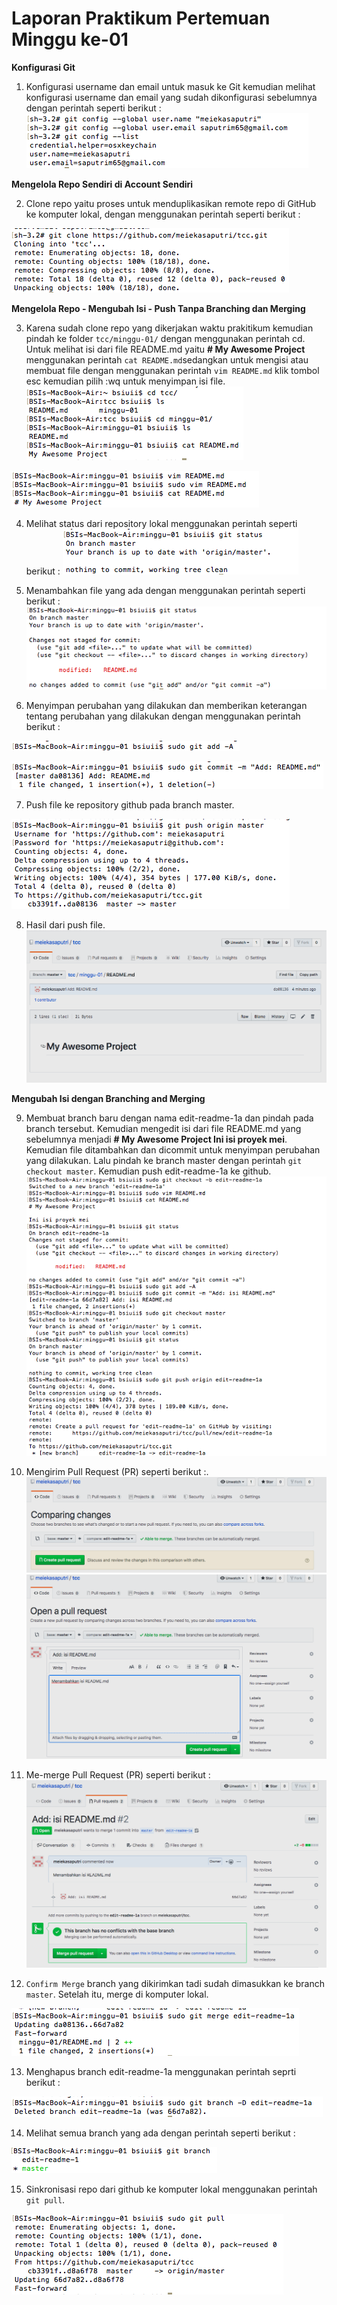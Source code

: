 # Laporan Praktikum Pertemuan Minggu ke-01

**Konfigurasi Git**

1. Konfigurasi username dan email untuk masuk ke Git kemudian melihat konfigurasi username dan email yang sudah dikonfigurasi sebelumnya dengan perintah seperti berikut :
![](tcc/1.png)

**Mengelola Repo Sendiri di Account Sendiri**

2. Clone repo yaitu proses untuk menduplikasikan remote repo di GitHub ke komputer lokal, dengan menggunakan perintah seperti berikut :

![](tcc/2.png)

**Mengelola Repo - Mengubah Isi - Push Tanpa Branching dan Merging**

3. Karena sudah clone repo yang dikerjakan waktu prakitikum kemudian pindah ke folder `tcc/minggu-01/` dengan menggunakan perintah cd. Untuk  melihat isi dari file README.md yaitu **# My Awesome Project** menggunakan perintah `cat README.md`sedangkan untuk mengisi atau membuat file dengan menggunakan perintah `vim README.md` klik tombol esc kemudian pilih :wq untuk menyimpan isi file.
![](tcc/3.png)

![](tcc/3a.png)

4. Melihat status dari repository lokal menggunakan perintah seperti berikut :
![](tcc/4.png)

5. Menambahkan file yang ada dengan menggunakan perintah seperti berikut :
![](tcc/5.png)

6. Menyimpan perubahan yang dilakukan dan memberikan keterangan tentang perubahan yang dilakukan dengan menggunakan perintah berikut :

![](tcc/6.png)

![](tcc/6a.png)

7. Push file ke repository github pada branch master.

![](tcc/7.png)

8. Hasil dari push file.
![](tcc/8.png)

**Mengubah Isi dengan Branching and Merging**

9. Membuat branch baru dengan nama edit-readme-1a dan pindah pada branch tersebut. Kemudian mengedit isi dari file README.md yang sebelumnya menjadi **# My Awesome Project Ini isi proyek mei**. Kemudian file ditambahkan dan dicommit untuk menyimpan perubahan yang dilakukan. Lalu pindah ke branch master dengan perintah `git checkout master`. Kemudian push edit-readme-1a ke github.
![](tcc/9.png)

10. Mengirim Pull Request (PR) seperti berikut :.
![](tcc/10.png)
![](tcc/10a.png)

11. Me-merge Pull Request (PR) seperti berikut :
![](tcc/11.png)

12. `Confirm Merge` branch yang dikirimkan tadi sudah dimasukkan ke branch `master`. Setelah itu, merge di komputer lokal.

![](tcc/12.png)

13. Menghapus branch edit-readme-1a menggunakan perintah seprti berikut :

![](tcc/13.png)

14. Melihat semua branch yang ada dengan perintah seperti berikut :

![](tcc/14.png)

15. Sinkronisasi repo dari github ke komputer lokal menggunakan perintah `git pull`.

![](tcc/15.png)
